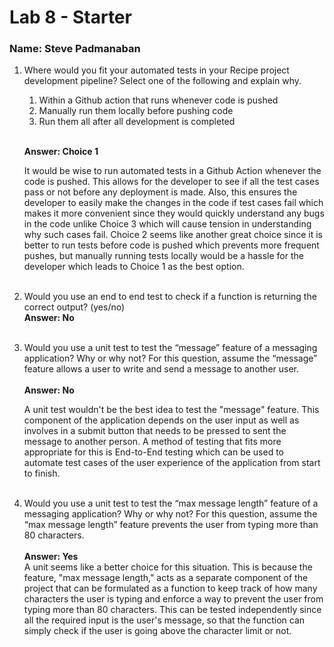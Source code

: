 # Lab 8 - Starter
### Name: Steve Padmanaban <br>

1. Where would you fit your automated tests in your Recipe project development pipeline? Select one of the following and explain why.

   1. Within a Github action that runs whenever code is pushed 
   2. Manually run them locally before pushing code
   3. Run them all after all development is completed<br><br>

    **Answer: Choice 1** <br>

    It would be wise to run automated tests in a Github Action whenever the code is pushed. This allows for the developer to see if all the test cases pass or not before any deployment is made. Also, this ensures the developer to easily make the changes in the code if test cases fail which makes it more convenient since they would quickly understand any bugs in the code unlike Choice 3 which will cause tension in understanding why such cases fail. Choice 2 seems like another great choice since it is better to run
    tests before code is pushed which prevents more frequent pushes, but manually running tests locally would be a hassle for the developer which leads to Choice 1 as the best option. <br><br>

2. Would you use an end to end test to check if a function is returning the correct output? (yes/no) <br>
    **Answer: No**<br><br>

3. Would you use a unit test to test the “message” feature of a messaging application? Why or why not? For this question, assume the “message” feature allows a user to write and send a message to another user. <br><br>
   **Answer: No** <br>

   A unit test wouldn't be the best idea to test the "message" feature. This component of the application depends on the user input as well as involves in a submit button that needs to be pressed to sent the message to another person. A method of testing that fits more appropriate for this is End-to-End testing which can be used to automate test cases of the user experience of the application from start to finish. <br><br>
   
4. Would you use a unit test to test the “max message length” feature of a messaging application? Why or why not? For this question, assume the “max message length” feature prevents the user from typing more than 80 characters. <br><br>
**Answer: Yes** <br>
A unit seems like a better choice for this situation. This is because the feature, "max message length," acts as a separate component of the project that can be formulated as a function to keep track of how many characters the user is typing and enforce a way to prevent the user from typing more than 80 characters. This can be tested independently since all the required input is the user's message, so that the function can simply check if the user is going above the character limit or not.
